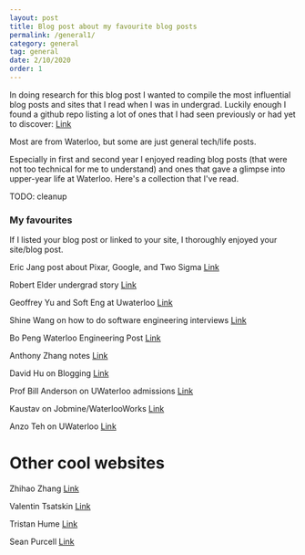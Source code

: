 ```yaml
---
layout: post
title: Blog post about my favourite blog posts
permalink: /general1/
category: general
tag: general
date: 2/10/2020
order: 1
---
```


In doing research for this blog post I wanted to compile the most influential blog posts and sites that I read when I was in undergrad. Luckily enough I found a github repo listing a lot of ones that I had seen previously or had yet to discover: [Link](https://github.com/rudi-c/the-waterloo-blogger. )

Most are from Waterloo, but some are just general tech/life posts.

Especially in first and second year I enjoyed reading blog posts (that were not too technical for me to understand) and ones that gave a glimpse into upper-year life at Waterloo. Here's a collection that I've read.

TODO: cleanup

### My favourites
If I listed your blog post or linked to your site, I thoroughly enjoyed your site/blog post.

Eric Jang post about Pixar, Google, and Two Sigma
[Link](https://blog.evjang.com/2016/06/my-internship-experiences-at-pixar.html)

Robert Elder undergrad story
[Link](http://www.robertelder.ca/my-uw-journey/)

Geoffrey Yu and Soft Eng at Uwaterloo
[Link](https://www.geoffreyyu.com/2018/08/06/software-engineering-at-waterloo/)

Shine Wang on how to do software engineering interviews
[Link](http://shinexwang.com/interview-strategy-guide/)

Bo Peng Waterloo Engineering Post
[Link](https://bopeng.io/how-to-get-into-waterloo-engineering)

Anthony Zhang notes
[Link](https://anthony-zhang.me/)

David Hu on Blogging
[Link](http://david-hu.com/2012/09/14/why-interns-should-blog.html)

Prof Bill Anderson on UWaterloo admissions
[Link](https://profbillanderson.com/2018/09/13/chances-for-2019/)

Kaustav on Jobmine/WaterlooWorks
[Link](https://medium.com/@kaustavha/why-i-opted-out-of-uwaterloos-co-op-program-or-why-jobmine-sucks-19b6028b80a3)

Anzo Teh on UWaterloo
[Link](https://anzoteh96.wordpress.com/2018/12/26/the-independence/)

# Other cool websites

Zhihao Zhang
[Link](https://zihao.me/)

Valentin Tsatskin
[Link](https://valentin.tsatsk.in/)

Tristan Hume
[Link](https://thume.ca/)

Sean Purcell
[Link](https://seanp.xyz/)
